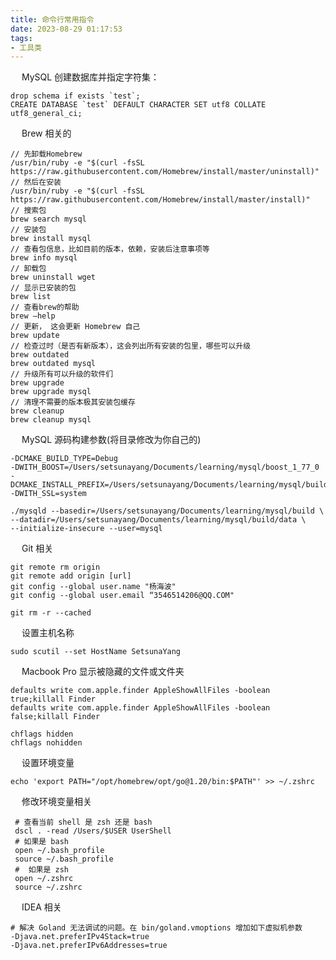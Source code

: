 ```yaml
---
title: 命令行常用指令
date: 2023-08-29 01:17:53
tags:
- 工具类
---
```



&ensp;&ensp; MySQL 创建数据库并指定字符集：
```xshell
drop schema if exists `test`;
CREATE DATABASE `test` DEFAULT CHARACTER SET utf8 COLLATE utf8_general_ci;
```

&ensp;&ensp; Brew 相关的

```shell
// 先卸载Homebrew
/usr/bin/ruby -e "$(curl -fsSL https://raw.githubusercontent.com/Homebrew/install/master/uninstall)"
// 然后在安装
/usr/bin/ruby -e "$(curl -fsSL https://raw.githubusercontent.com/Homebrew/install/master/install)"
// 搜索包
brew search mysql
// 安装包
brew install mysql
// 查看包信息，比如目前的版本，依赖，安装后注意事项等
brew info mysql
// 卸载包
brew uninstall wget
// 显示已安装的包
brew list
// 查看brew的帮助
brew –help
// 更新， 这会更新 Homebrew 自己
brew update
// 检查过时（是否有新版本），这会列出所有安装的包里，哪些可以升级
brew outdated
brew outdated mysql
// 升级所有可以升级的软件们
brew upgrade
brew upgrade mysql
// 清理不需要的版本极其安装包缓存
brew cleanup
brew cleanup mysql
```
&ensp;&ensp; MySQL 源码构建参数(将目录修改为你自己的)
```shell
-DCMAKE_BUILD_TYPE=Debug
-DWITH_BOOST=/Users/setsunayang/Documents/learning/mysql/boost_1_77_0
-DCMAKE_INSTALL_PREFIX=/Users/setsunayang/Documents/learning/mysql/build
-DWITH_SSL=system

./mysqld --basedir=/Users/setsunayang/Documents/learning/mysql/build \
--datadir=/Users/setsunayang/Documents/learning/mysql/build/data \
--initialize-insecure --user=mysql
```

&ensp;&ensp; Git 相关
```shell 
git remote rm origin 
git remote add origin [url]
git config --global user.name "杨海波"
git config --global user.email “3546514206@QQ.COM"

git rm -r --cached
```

&ensp;&ensp; 设置主机名称
```shell
sudo scutil --set HostName SetsunaYang
```

&ensp;&ensp; Macbook Pro 显示被隐藏的文件或文件夹
```shell
defaults write com.apple.finder AppleShowAllFiles -boolean true;killall Finder 
defaults write com.apple.finder AppleShowAllFiles -boolean false;killall Finder

chflags hidden
chflags nohidden
```

&ensp;&ensp; 设置环境变量
```shell
echo 'export PATH="/opt/homebrew/opt/go@1.20/bin:$PATH"' >> ~/.zshrc
```

&ensp;&ensp; 修改环境变量相关
```shell
 # 查看当前 shell 是 zsh 还是 bash
 dscl . -read /Users/$USER UserShell
 # 如果是 bash
 open ~/.bash_profile
 source ~/.bash_profile
 #  如果是 zsh
 open ~/.zshrc 
 source ~/.zshrc
```

&ensp;&ensp; IDEA 相关
```shell
# 解决 Goland 无法调试的问题。在 bin/goland.vmoptions 增加如下虚拟机参数
-Djava.net.preferIPv4Stack=true
-Djava.net.preferIPv6Addresses=true
```



